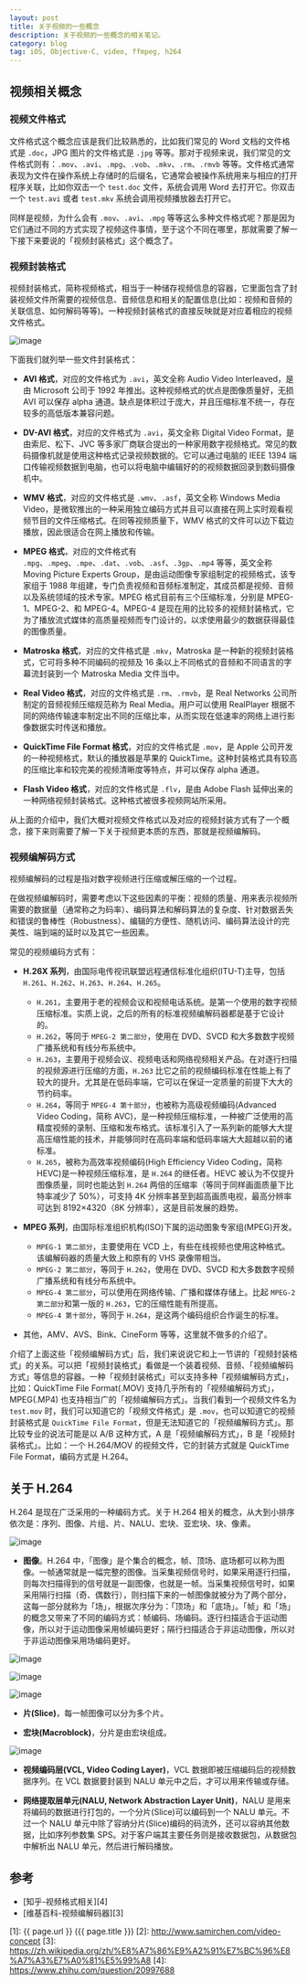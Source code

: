 ```yaml
---
layout: post
title: 关于视频的一些概念
description: 关于视频的一些概念的相关笔记。
category: blog
tag: iOS, Objective-C, video, ffmpeg, h264
---
```



## 视频相关概念

### 视频文件格式

文件格式这个概念应该是我们比较熟悉的，比如我们常见的 Word 文档的文件格式是 `.doc`，JPG 图片的文件格式是 `.jpg` 等等。那对于视频来说，我们常见的文件格式则有：`.mov`、`.avi`、`.mpg`、`.vob`、`.mkv`、`.rm`、`.rmvb` 等等。文件格式通常表现为文件在操作系统上存储时的后缀名，它通常会被操作系统用来与相应的打开程序关联，比如你双击一个 `test.doc` 文件，系统会调用 Word 去打开它。你双击一个 `test.avi` 或者 `test.mkv` 系统会调用视频播放器去打开它。

同样是视频，为什么会有 `.mov`、`.avi`、`.mpg` 等等这么多种文件格式呢？那是因为它们通过不同的方式实现了视频这件事情，至于这个不同在哪里，那就需要了解一下接下来要说的「视频封装格式」这个概念了。




### 视频封装格式


视频封装格式，简称视频格式，相当于一种储存视频信息的容器，它里面包含了封装视频文件所需要的视频信息、音频信息和相关的配置信息(比如：视频和音频的关联信息、如何解码等等)。一种视频封装格式的直接反映就是对应着相应的视频文件格式。

![image](../../images/video-concept/video-format.jpg)


下面我们就列举一些文件封装格式：

- **AVI 格式**，对应的文件格式为 `.avi`，英文全称 Audio Video Interleaved，是由 Microsoft 公司于 1992 年推出。这种视频格式的优点是图像质量好，无损 AVI 可以保存 alpha 通道。缺点是体积过于庞大，并且压缩标准不统一，存在较多的高低版本兼容问题。

- **DV-AVI 格式**，对应的文件格式为 `.avi`，英文全称 Digital Video Format，是由索尼、松下、JVC 等多家厂商联合提出的一种家用数字视频格式。常见的数码摄像机就是使用这种格式记录视频数据的。它可以通过电脑的 IEEE 1394 端口传输视频数据到电脑，也可以将电脑中编辑好的的视频数据回录到数码摄像机中。

- **WMV 格式**，对应的文件格式是 `.wmv`、`.asf`，英文全称 Windows Media Video，是微软推出的一种采用独立编码方式并且可以直接在网上实时观看视频节目的文件压缩格式。在同等视频质量下，WMV 格式的文件可以边下载边播放，因此很适合在网上播放和传输。

- **MPEG 格式**，对应的文件格式有 `.mpg`、`.mpeg`、`.mpe`、`.dat`、`.vob`、`.asf`、`.3gp`、`.mp4` 等等，英文全称 Moving Picture Experts Group，是由运动图像专家组制定的视频格式，该专家组于 1988 年组建，专门负责视频和音频标准制定，其成员都是视频、音频以及系统领域的技术专家。MPEG 格式目前有三个压缩标准，分别是 MPEG-1、MPEG-2、和 MPEG-4。MPEG-4 是现在用的比较多的视频封装格式，它为了播放流式媒体的高质量视频而专门设计的，以求使用最少的数据获得最佳的图像质量。


- **Matroska 格式**，对应的文件格式是 `.mkv`，Matroska 是一种新的视频封装格式，它可将多种不同编码的视频及 16 条以上不同格式的音频和不同语言的字幕流封装到一个 Matroska Media 文件当中。

- **Real Video 格式**，对应的文件格式是 `.rm`、`.rmvb`，是 Real Networks 公司所制定的音频视频压缩规范称为 Real Media。用户可以使用 RealPlayer 根据不同的网络传输速率制定出不同的压缩比率，从而实现在低速率的网络上进行影像数据实时传送和播放。


- **QuickTime File Format 格式**，对应的文件格式是 `.mov`，是 Apple 公司开发的一种视频格式，默认的播放器是苹果的 QuickTime。这种封装格式具有较高的压缩比率和较完美的视频清晰度等特点，并可以保存 alpha 通道。



- **Flash Video 格式**，对应的文件格式是 `.flv`，是由 Adobe Flash 延伸出来的一种网络视频封装格式。这种格式被很多视频网站所采用。


从上面的介绍中，我们大概对视频文件格式以及对应的视频封装方式有了一个概念，接下来则需要了解一下关于视频更本质的东西，那就是视频编解码。


### 视频编解码方式

视频编解码的过程是指对数字视频进行压缩或解压缩的一个过程。

在做视频编解码时，需要考虑以下这些因素的平衡：视频的质量、用来表示视频所需要的数据量（通常称之为码率）、编码算法和解码算法的复杂度、针对数据丢失和错误的鲁棒性（Robustness）、编辑的方便性、随机访问、编码算法设计的完美性、端到端的延时以及其它一些因素。

常见的视频编码方式有：

- **H.26X 系列**，由国际电传视讯联盟远程通信标准化组织(ITU-T)主导，包括 `H.261`、`H.262`、`H.263`、`H.264`、`H.265`。
	- `H.261`，主要用于老的视频会议和视频电话系统。是第一个使用的数字视频压缩标准。实质上说，之后的所有的标准视频编解码器都是基于它设计的。
	- `H.262`，等同于 `MPEG-2 第二部分`，使用在 DVD、SVCD 和大多数数字视频广播系统和有线分布系统中。
	- `H.263`，主要用于视频会议、视频电话和网络视频相关产品。在对逐行扫描的视频源进行压缩的方面，`H.263` 比它之前的视频编码标准在性能上有了较大的提升。尤其是在低码率端，它可以在保证一定质量的前提下大大的节约码率。
	- `H.264`，等同于 `MPEG-4 第十部分`，也被称为高级视频编码(Advanced Video Coding，简称 AVC)，是一种视频压缩标准，一种被广泛使用的高精度视频的录制、压缩和发布格式。该标准引入了一系列新的能够大大提高压缩性能的技术，并能够同时在高码率端和低码率端大大超越以前的诸标准。
	- `H.265`，被称为高效率视频编码(High Efficiency Video Coding，简称 HEVC)是一种视频压缩标准，是 `H.264` 的继任者。HEVC 被认为不仅提升图像质量，同时也能达到 `H.264` 两倍的压缩率（等同于同样画面质量下比特率减少了 50%），可支持 4K 分辨率甚至到超高画质电视，最高分辨率可达到 8192×4320（8K 分辨率），这是目前发展的趋势。


- **MPEG 系列**，由国际标准组织机构(ISO)下属的运动图象专家组(MPEG)开发。
	- `MPEG-1 第二部分`，主要使用在 VCD 上，有些在线视频也使用这种格式。该编解码器的质量大致上和原有的 VHS 录像带相当。
	- `MPEG-2 第二部分`，等同于 `H.262`，使用在 DVD、SVCD 和大多数数字视频广播系统和有线分布系统中。
	- `MPEG-4 第二部分`，可以使用在网络传输、广播和媒体存储上。比起 `MPEG-2 第二部分`和第一版的 `H.263`，它的压缩性能有所提高。
	- `MPEG-4 第十部分`，等同于 `H.264`，是这两个编码组织合作诞生的标准。


- 其他，AMV、AVS、Bink、CineForm 等等，这里就不做多的介绍了。



介绍了上面这些「视频编解码方式」后，我们来说说它和上一节讲的「视频封装格式」的关系。可以把「视频封装格式」看做是一个装着视频、音频、「视频编解码方式」等信息的容器。一种「视频封装格式」可以支持多种「视频编解码方式」，比如：QuickTime File Format(.MOV) 支持几乎所有的「视频编解码方式」，MPEG(.MP4) 也支持相当广的「视频编解码方式」。当我们看到一个视频文件名为 `test.mov` 时，我们可以知道它的「视频文件格式」是 `.mov`，也可以知道它的视频封装格式是 `QuickTime File Format`，但是无法知道它的「视频编解码方式」。那比较专业的说法可能是以 A/B 这种方式，A 是「视频编解码方式」，B 是「视频封装格式」。比如：一个 H.264/MOV 的视频文件，它的封装方式就是 QuickTime File Format，编码方式是 H.264。



## 关于 H.264

H.264 是现在广泛采用的一种编码方式。关于 H.264 相关的概念，从大到小排序依次是：序列、图像、片组、片、NALU、宏块、亚宏块、块、像素。

![image](../../images/video-concept/bitstream_detailed.png)


- **图像**。H.264 中，「图像」是个集合的概念，帧、顶场、底场都可以称为图像。一帧通常就是一幅完整的图像。当采集视频信号时，如果采用逐行扫描，则每次扫描得到的信号就是一副图像，也就是一帧。当采集视频信号时，如果采用隔行扫描（奇、偶数行），则扫描下来的一帧图像就被分为了两个部分，这每一部分就称为「场」，根据次序分为：「顶场」和「底场」。「帧」和「场」的概念又带来了不同的编码方式：帧编码、场编码。逐行扫描适合于运动图像，所以对于运动图像采用帧编码更好；隔行扫描适合于非运动图像，所以对于非运动图像采用场编码更好。

![image](../../images/video-concept/video-image-scan.jpg)

![image](../../images/video-concept/video-image-scan-1.jpg)

![image](../../images/video-concept/video-image-scan-2.jpg)

- **片(Slice)**，每一帧图像可以分为多个片。

- **宏块(Macroblock)**，分片是由宏块组成。

![image](../../images/video-concept/macroblock.png)

- **视频编码层(VCL, Video Coding Layer)**，VCL 数据即被压缩编码后的视频数据序列。在 VCL 数据要封装到 NALU 单元中之后，才可以用来传输或存储。

- **网络提取层单元(NALU, Network Abstraction Layer Unit)**，NALU 是用来将编码的数据进行打包的，一个分片(Slice)可以编码到一个 NALU 单元。不过一个 NALU 单元中除了容纳分片(Slice)编码的码流外，还可以容纳其他数据，比如序列参数集 SPS。对于客户端其主要任务则是接收数据包，从数据包中解析出 NALU 单元，然后进行解码播放。











## 参考

- [知乎-视频格式相关][4]
- [维基百科-视频编解码器][3]








[SamirChen]: http://www.samirchen.com "SamirChen"
[1]: {{ page.url }} ({{ page.title }})
[2]: http://www.samirchen.com/video-concept
[3]: https://zh.wikipedia.org/zh/%E8%A7%86%E9%A2%91%E7%BC%96%E8%A7%A3%E7%A0%81%E5%99%A8
[4]: https://www.zhihu.com/question/20997688



